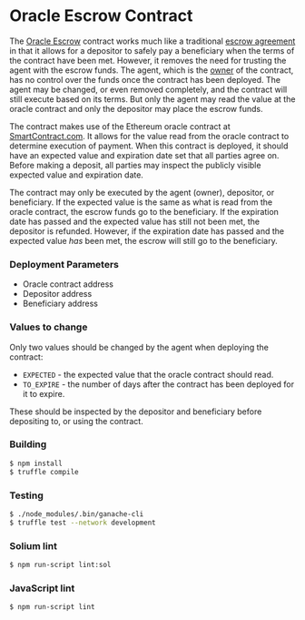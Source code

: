 # Oracle Escrow Contract

The [Oracle Escrow](https://github.com/thodges-gh/OracleEscrow/blob/master/contracts/OracleEscrow.sol) contract works much like a traditional [escrow agreement](https://www.investopedia.com/terms/e/escrowagreement.asp) in that it allows for a depositor to safely pay a beneficiary when the terms of the contract have been met. However, it removes the need for trusting the agent with the escrow funds. The agent, which is the [owner](https://github.com/OpenZeppelin/openzeppelin-solidity/blob/master/contracts/ownership/Ownable.sol) of the contract, has no control over the funds once the contract has been deployed. The agent may be changed, or even removed completely, and the contract will still execute based on its terms. But only the agent may read the value at the oracle contract and only the depositor may place the escrow funds. 

The contract makes use of the Ethereum oracle contract at [SmartContract.com](https://www.smartcontract.com/). It allows for the value read from the oracle contract to determine execution of payment. When this contract is deployed, it should have an expected value and expiration date set that all parties agree on. Before making a deposit, all parties may inspect the publicly visible expected value and expiration date.

The contract may only be executed by the agent (owner), depositor, or beneficiary. If the expected value is the same as what is read from the oracle contract, the escrow funds go to the beneficiary. If the expiration date has passed and the expected value has still not been met, the depositor is refunded. However, if the expiration date has passed and the expected value _has_ been met, the escrow will still go to the beneficiary. 

### Deployment Parameters

- Oracle contract address
- Depositor address
- Beneficiary address

### Values to change

Only two values should be changed by the agent when deploying the contract:

- `EXPECTED` - the expected value that the oracle contract should read.
- `TO_EXPIRE` - the number of days after the contract has been deployed for it to expire.

These should be inspected by the depositor and beneficiary before depositing to, or using the contract.

### Building

```bash
$ npm install
$ truffle compile
```

### Testing

```bash
$ ./node_modules/.bin/ganache-cli
$ truffle test --network development
```

### Solium lint

```bash
$ npm run-script lint:sol
```

### JavaScript lint

```bash
$ npm run-script lint
```